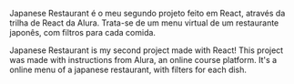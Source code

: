 Japanese Restaurant é o meu segundo projeto feito em React, através da trilha de React da Alura.
Trata-se de um menu virtual de um restaurante japonês, com filtros para cada comida.

Japanese Restaurant is my second project made with React! This project was made with instructions from Alura, an online course platform.
It's a online menu of a japanese restaurant, with filters for each dish.
